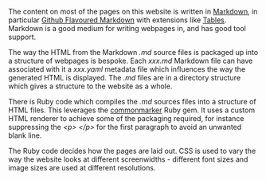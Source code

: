 The content on most of the pages on this website is
written in [Markdown](http://daringfireball.net/projects/markdown/), in particular
[Github Flavoured Markdown](https://github.github.com/gfm/) with
extensions like [Tables](https://github.github.com/gfm/#tables-extension-).
Markdown is a good medium for writing webpages in, and has good tool
support.

The way the HTML from the Markdown *.md* source files is packaged up
into a structure of webpages is bespoke. Each *xxx.md* Markdown file can
have associated with it a *xxx.yaml* metadata file which influences the way
the generated HTML is displayed. The *.md* files are in a directory
structure which gives a structure to the website as a whole.

There is Ruby code which compiles the *.md* sources files into a
structure of HTML files. This leverages the
[commonmarker](https://github.com/gjtorikian/commonmarker) Ruby gem.
It uses a custom HTML renderer to achieve some of the packaging required,
for instance suppressing the *\<p\> \</p\>* for the first
paragraph to avoid an unwanted blank line.

The Ruby code decides how the pages are laid out. CSS is used to
vary the way the website looks at different screenwidths - different
font sizes and image sizes are used at different resolutions.
